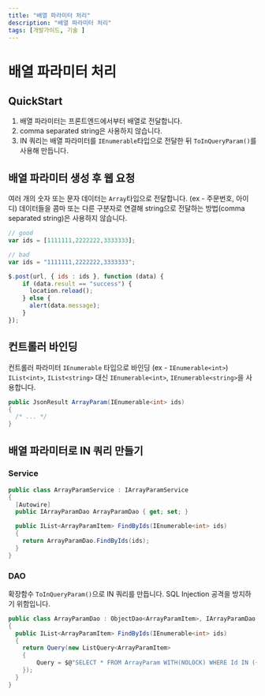 ```yaml
---
title: "배열 파라미터 처리"
description: "배열 파라미터 처리"
tags: [개발가이드, 기술 ]
---
```

# 배열 파라미터 처리

## QuickStart
1. 배열 파라미터는 프론트엔드에서부터 배열로 전달합니다. 
2. comma separated string은 사용하지 않습니다.
3. IN 쿼리는 배열 파라미터를 `IEnumerable`타입으로 전달한 뒤 `ToInQueryParam()`를 사용해 만듭니다.

## 배열 파라미터 생성 후 웹 요청

여러 개의 숫자 또는 문자 데이터는 `Array`타입으로 전달합니다. (ex - 주문번호, 아이디)
데이터들을 콤마 또는 다른 구분자로 연결해 string으로 전달하는 방법(comma separated string)은 사용하지 않습니다. 

```js
// good
var ids = [1111111,2222222,3333333];

// bad 
var ids = "1111111,2222222,3333333";

$.post(url, { ids : ids }, function (data) {
    if (data.result == "success") {
      location.reload();
    } else {
      alert(data.message);
    }
});
```

## 컨트롤러 바인딩

컨트롤러 파라미터 `IEnumerable` 타입으로 바인딩 (ex - `IEnumerable<int>`)
`IList<int>`, `IList<string>` 대신 `IEnumerable<int>`, `IEnumerable<string>`을 사용합니다.

```csharp
public JsonResult ArrayParam(IEnumerable<int> ids)
{
  /* ... */
}
```

## 배열 파라미터로 IN 쿼리 만들기

### Service

```csharp
public class ArrayParamService : IArrayParamService
{
  [Autowire]
  public IArrayParamDao ArrayParamDao { get; set; }

  public IList<ArrayParamItem> FindByIds(IEnumerable<int> ids)
  {
    return ArrayParamDao.FindByIds(ids);
  }
}
```

### DAO

확장함수 `ToInQueryParam()`으로 IN 쿼리를 만듭니다. 
SQL Injection 공격을 방지하기 위함입니다.

```csharp
public class ArrayParamDao : ObjectDao<ArrayParamItem>, IArrayParamDao
{
  public IList<ArrayParamItem> FindByIds(IEnumerable<int> ids)
  {
    return Query(new ListQuery<ArrayParamItem>
    {
        Query = $@"SELECT * FROM ArrayParam WITH(NOLOCK) WHERE Id IN ({ids.ToInQueryParam()})"
    });
  }
}
```